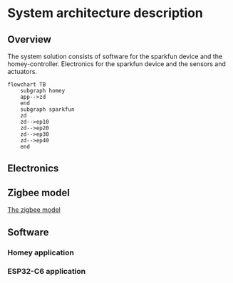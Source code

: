 # System architecture description
## Overview
The system solution consists of software for the sparkfun device and the homey-controller. Electronics for the sparkfun device and the sensors and actuators.

```mermaid
flowchart TB
    subgraph homey
    app-->zd
    end
    subgraph sparkfun
    zd
    zd-->ep10
    zd-->ep20
    zd-->ep30
    zd-->ep40
    end
```
## Electronics
## Zigbee model
[The zigbee model](zigbee.md)
## Software
### Homey application
### ESP32-C6 application
